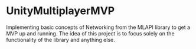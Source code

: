 # UnityMultiplayerMVP

Implementing basic concepts of Networking from the MLAPI library to get a MVP up and running. The idea of this project is to focus solely on the functionality of the library and anything else.